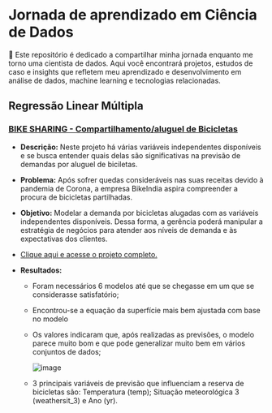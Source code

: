 # Jornada de aprendizado em Ciência de Dados
 🚀 Este repositório é dedicado a compartilhar minha jornada enquanto me torno uma cientista de dados. Aqui você encontrará projetos, estudos de caso e insights que refletem meu aprendizado e desenvolvimento em análise de dados, machine learning e tecnologias relacionadas. 

## Regressão Linear Múltipla 
### [BIKE SHARING - Compartilhamento/aluguel de Bicicletas](https://github.com/leticiap-rocha/Bike-Sharing-Multiple-Linear-Regression)
- **Descrição:** Neste projeto há várias variáveis independentes disponíveis e se busca entender quais delas são significativas na previsão de demandas por aluguel de biciletas.
-  **Problema:** Após sofrer quedas consideráveis nas suas receitas devido à pandemia de Corona, a empresa BikeIndia aspira compreender a procura de bicicletas partilhadas.
-  **Objetivo:** Modelar a demanda por bicicletas alugadas com as variáveis independentes disponíveis. Dessa forma, a gerência poderá manipular a estratégia de negócios para atender aos níveis de demanda e às expectativas dos clientes.

- [Clique aqui e acesse o projeto completo.](https://github.com/leticiap-rocha/Bike-Sharing-Multiple-Linear-Regression)
 
-  **Resultados:**
   - Foram necessários 6 modelos até que se chegasse em um que se considerasse satisfatório;
   - Encontrou-se a  equação da superfície mais bem ajustada com base no modelo
   - Os valores indicaram que, após realizadas as previsões,  o modelo parece muito bom e que pode generalizar muito bem em vários conjuntos de dados;
   
     ![image](https://github.com/user-attachments/assets/4e23b4d9-1018-4037-b7e1-3ed91f5f12f3)

   - 3 principais variáveis de previsão que influenciam a reserva de bicicletas são: Temperatura (temp); Situação meteorológica 3 (weathersit_3) e Ano (yr).
  

